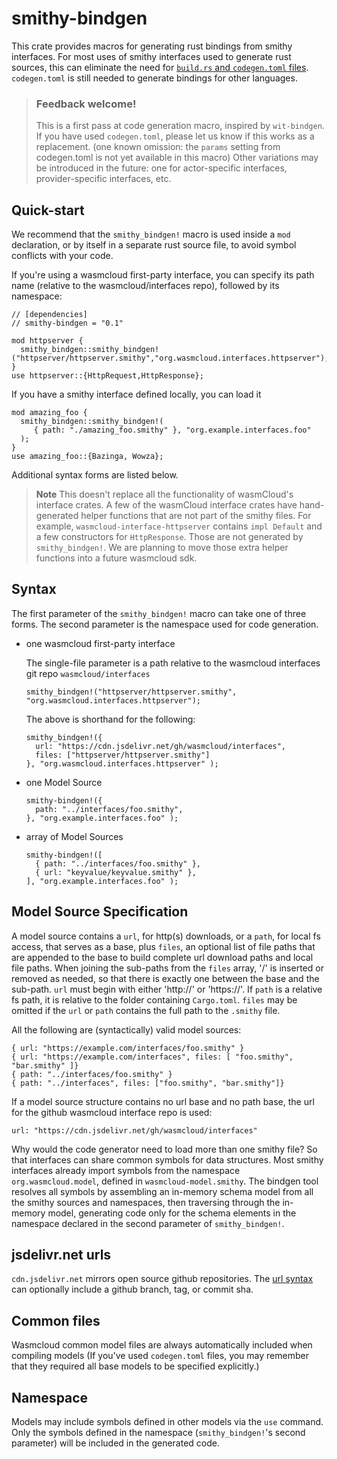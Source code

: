 # smithy-bindgen

This crate provides macros for generating rust bindings from smithy interfaces.
For most uses of smithy interfaces used to generate rust sources,
this can eliminate the need for [`build.rs` and `codegen.toml` files](https://wasmcloud.dev/interfaces/codegen-toml/).
`codegen.toml` is still needed to generate bindings for other languages.

> ### Feedback welcome!
> This is a first pass at code generation macro, inspired by `wit-bindgen`. If you have used `codegen.toml`, please let us know if this works as a replacement. (one known omission: the `params` setting from codegen.toml is not yet available in this macro)
> Other variations may be introduced in the future: one for actor-specific interfaces, provider-specific interfaces, etc.

## Quick-start

We recommend that the `smithy_bindgen!` macro is used inside a `mod` declaration,
or by itself in a separate rust source file, to avoid symbol conflicts with your code.

If you're using a wasmcloud first-party interface, you can specify its path name
(relative to the wasmcloud/interfaces repo), followed by its namespace:

```
// [dependencies]
// smithy-bindgen = "0.1"

mod httpserver {
  smithy_bindgen::smithy_bindgen!("httpserver/httpserver.smithy","org.wasmcloud.interfaces.httpserver");
}
use httpserver::{HttpRequest,HttpResponse};

```

If you have a smithy interface defined locally, you can load it

```
mod amazing_foo {
  smithy_bindgen::smithy_bindgen!(
     { path: "./amazing_foo.smithy" }, "org.example.interfaces.foo"
  );
}
use amazing_foo::{Bazinga, Wowza};
```

Additional syntax forms are listed below.


> **Note** This doesn't replace all the functionality of wasmCloud's interface crates. A few of the wasmCloud interface crates have hand-generated helper functions that are not part of the smithy files. For example, `wasmcloud-interface-httpserver` contains `impl Default` and a few constructors for `HttpResponse`. Those are not generated by `smithy_bindgen!`. We are planning to move those extra helper functions into a future wasmcloud sdk.


## Syntax

The first parameter of the `smithy_bindgen!` macro can take one of three forms.
The second parameter is the namespace used for code generation.

- one wasmcloud first-party interface

  The single-file parameter is a path relative to the wasmcloud interfaces git repo `wasmcloud/interfaces`

  ```
  smithy_bindgen!("httpserver/httpserver.smithy", "org.wasmcloud.interfaces.httpserver");
  ````

  The above is shorthand for the following:
  ```
  smithy_bindgen!({
    url: "https://cdn.jsdelivr.net/gh/wasmcloud/interfaces",
    files: ["httpserver/httpserver.smithy"]
  }, "org.wasmcloud.interfaces.httpserver" );
  ```

- one Model Source

  ```
  smithy-bindgen!({
    path: "../interfaces/foo.smithy",
  }, "org.example.interfaces.foo" );
  ````

- array of Model Sources

  ```
  smithy-bindgen!([
    { path: "../interfaces/foo.smithy" },
    { url: "keyvalue/keyvalue.smithy" },
  ], "org.example.interfaces.foo" );
  ```

## Model Source Specification

A model source contains a `url`, for http(s) downloads, or a `path`, for local fs access, that serves as a base, plus `files`, an optional list of file paths that are appended to the base to build complete url download paths and local file paths.
When joining the sub-paths from the `files` array, '/' is inserted or removed as needed, so that there is exactly one between the base and the sub-path.
`url` must begin with either 'http://' or 'https://'. If `path` is a relative fs path, it is relative to the folder containing `Cargo.toml`.
`files` may be omitted if the `url` or `path` contains the full path to the `.smithy` file.

All the following are (syntactically) valid model sources:
```
{ url: "https://example.com/interfaces/foo.smithy" }
{ url: "https://example.com/interfaces", files: [ "foo.smithy", "bar.smithy" ]}
{ path: "../interfaces/foo.smithy" }
{ path: "../interfaces", files: ["foo.smithy", "bar.smithy"]}
```

If a model source structure contains no url base and no path base,
the url for the github wasmcloud interface repo is used:
```
url: "https://cdn.jsdelivr.net/gh/wasmcloud/interfaces"
```

Why would the code generator need to load more than one smithy file? So that interfaces can share common symbols for data structures. Most smithy interfaces already import symbols from the namespace `org.wasmcloud.model`, defined in `wasmcloud-model.smithy`.
The bindgen tool resolves all symbols by assembling an in-memory schema model from all the smithy sources and namespaces, then traversing through the in-memory model, generating code only for the schema elements in the namespace declared in the second parameter of `smithy_bindgen!`.

## jsdelivr.net urls

`cdn.jsdelivr.net` mirrors open source github repositories.
The [url syntax](https://www.jsdelivr.com/?docs=gh) can optionally include
a github branch, tag, or commit sha.

## Common files

Wasmcloud common model files are always automatically included when compiling models
(If you've used `codegen.toml` files, you may remember that they required all base models
to be specified explicitly.)

## Namespace

Models may include symbols defined in other models via the `use` command.
Only the symbols defined in the namespace (`smithy_bindgen!`'s second parameter)
will be included in the generated code.






